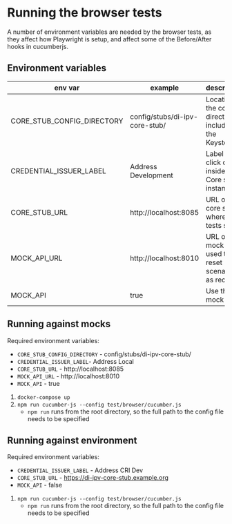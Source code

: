 # Running the browser tests

A number of environment variables are needed by the browser tests, as they affect how Playwright is setup, and affect some of the Before/After hooks in cucumberjs.

## Environment variables

| env var                    | example                        | description                                              |
| -------------------------- | ------------------------------ | -------------------------------------------------------- |
| CORE_STUB_CONFIG_DIRECTORY | config/stubs/di-ipv-core-stub/ | Location of the config directory including the Keystore  |
| CREDENTIAL_ISSUER_LABEL    | Address Development            | Label to click on inside the Core stub instance          |
| CORE_STUB_URL              | http://localhost:8085          | URL of the core stub, where the tests start              |
| MOCK_API_URL               | http://localhost:8010          | URL of the mock API, used to reset scenarios as required |
| MOCK_API                   | true                           | Use the mock API                                         |

## Running against mocks

Required environment variables:

- `CORE_STUB_CONFIG_DIRECTORY` - config/stubs/di-ipv-core-stub/
- `CREDENTIAL_ISSUER_LABEL`- Address Local
- `CORE_STUB_URL` - http://localhost:8085
- `MOCK_API_URL` - http://localhost:8010
- `MOCK_API` - true

1. `docker-compose up`
2. `npm run cucumber-js --config test/browser/cucumber.js`
   - `npm run` runs from the root directory, so the full path to the config file needs to be specified

## Running against environment

Required environment variables:

- `CREDENTIAL_ISSUER_LABEL` - Address CRI Dev
- `CORE_STUB_URL` - https://di-ipv-core-stub.example.org
- `MOCK_API` - false

1. `npm run cucumber-js --config test/browser/cucumber.js`
   - `npm run` runs from the root directory, so the full path to the config file needs to be specified
